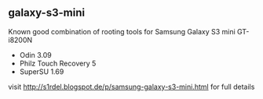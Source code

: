 ## galaxy-s3-mini
Known good combination of rooting tools for Samsung Galaxy S3 mini GT-i8200N

- Odin 3.09
- Philz Touch Recovery 5
- SuperSU 1.69


visit http://s1rdel.blogspot.de/p/samsung-galaxy-s3-mini.html for full details

